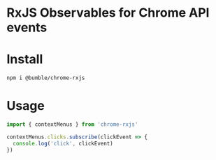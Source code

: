 # RxJS Observables for Chrome API events

# Install

```sh
npm i @bumble/chrome-rxjs
```

# Usage

```javascript
import { contextMenus } from 'chrome-rxjs'

contextMenus.clicks.subscribe(clickEvent => {
  console.log('click', clickEvent)
})
```
